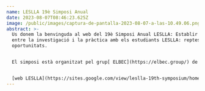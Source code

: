 ```yaml
---
name: LESLLA 19è Simposi Anual
date: 2023-08-07T08:46:23.625Z
image: /public/images/captura-de-pantalla-2023-08-07-a-las-10.49.06.png
abstract: >-
  Us donem la benvinguda al web del 19è Simposi Anual LESLLA: Establir ponts
  entre la investigació i la pràctica amb els estudiants LESLLA: reptes i
  oportunitats.


  El simposi està organitzat pel grup[ ELBEC](https://elbec.group/) de la Universitat Autònoma de Barcelona i tindrà lloc a Barcelona els dies 7, 8 i 9 de setembre de 2023. Es tracta d’un simposi híbrid que compta amb dos dies, el 7 i el 8 de setembre, que es faran en modalitat presencial i un dia, el 9 de setembre, que es farà en modalitat virtual. La seu del congrés serà la[ Residència d’investigadors](https://www.residencia-investigadors.es/) a Barcelona.


  [w﻿eb LESLLA](https://sites.google.com/view/leslla-19th-symposium/home/inici?authuser=0)
---
```

